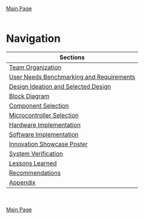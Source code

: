 [Main Page](../README.md)<br><br>

# Navigation

|Sections|
|---|
|[Team Organization](https://github.com/314-grp-301/314-grp-301.github.io/blob/main/Assignments/01-Team-Organization-Charter.md)|
|[User Needs Benchmarking and Requirements](https://github.com/314-grp-301/314-grp-301.github.io/blob/main/Assignments/02-User-Needs-Benchmarking-and-Requirements.md)|
|[Design Ideation and Selected Design](https://github.com/314-grp-301/314-grp-301.github.io/blob/main/Assignments/03-Design-Ideation.md)|
|[Block Diagram](https://github.com/314-grp-301/314-grp-301.github.io/blob/main/Assignments/04-Block-Diagram.md)|
|[Component Selection](https://github.com/314-grp-301/314-grp-301.github.io/blob/main/Assignments/05-Component-Selection.md)|
|[Microcontroller Selection](https://github.com/314-grp-301/314-grp-301.github.io/blob/main/Assignments/06-Microcontroller-Selection.md)|
|[Hardware Implementation](https://github.com/314-grp-301/314-grp-301.github.io/blob/main/Assignments/09-Hardware-Implementation.md)|
|[Software Implementation](https://github.com/314-grp-301/314-grp-301.github.io/blob/main/Assignments/10-Software-Implementation.md)|
|[Innovation Showcase Poster](https://github.com/314-grp-301/314-grp-301.github.io/blob/main/Assignments/11-Innovation-Showcase-Poster.md)|
|[System Verification](https://github.com/314-grp-301/314-grp-301.github.io/blob/main/Assignments/12-System-Verification.md)|
|[Lessons Learned](https://github.com/314-grp-301/314-grp-301.github.io/blob/main/Assignments/13-Lessons-Learned.md)|
|[Recommendations](https://github.com/314-grp-301/314-grp-301.github.io/blob/main/Assignments/14-Recommendations.md)|
|[Appendix](https://github.com/314-grp-301/314-grp-301.github.io/blob/main/Assignments/15-Appendix.md)|

<br><br>
[Main Page](../README.md)
